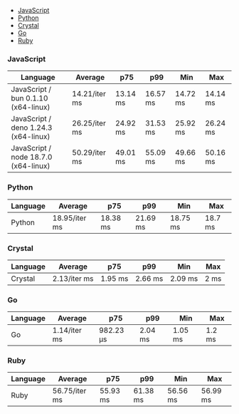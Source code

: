 <script src="https://cdn.jsdelivr.net/npm/apexcharts"></script>
- [JavaScript](#console-javascript)
- [Python](#console-python)
- [Crystal](#console-crystal)
- [Go](#console-go)
- [Ruby](#console-ruby)

### <a name="console-javascript">JavaScript</a>

| Language                             | Average       | p75      | p99      | Min      | Max      |
| ------------------------------------ | ------------- | -------- | -------- | -------- | -------- |
| JavaScript / bun 0.1.10 (x64-linux)  | 14.21/iter ms | 13.14 ms | 16.57 ms | 14.72 ms | 14.14 ms |
| JavaScript / deno 1.24.3 (x64-linux) | 26.25/iter ms | 24.92 ms | 31.53 ms | 25.92 ms | 26.24 ms |
| JavaScript / node 18.7.0 (x64-linux) | 50.29/iter ms | 49.01 ms | 55.09 ms | 49.66 ms | 50.16 ms |


<div id="chart-20"></div>
<script>
new ApexCharts(document.querySelector('#chart-20'), {"chart":{"height":320,"type":"bar","toolbar":{"show":true},"animations":{"enabled":true}},"series":[{"name":"console","data":[{"x":"JavaScript / deno 1.24.3 (x64-linux)","y":26251411.56000002},{"x":"JavaScript / bun 0.1.10 (x64-linux)","y":14214865.070000002},{"x":"JavaScript / node 18.7.0 (x64-linux)","y":50293876.93000002}]}],"stroke":{"width":1,"curve":"straight"},"legend":{"show":false},"xaxis":{"type":"category","labels":{"show":true},"tooltip":{"enabled":false}},"plotOptions":{"bar":{"distributed":true}}}).render()
</script>

### <a name="console-python">Python</a>

| Language | Average       | p75      | p99      | Min      | Max     |
| -------- | ------------- | -------- | -------- | -------- | ------- |
| Python   | 18.95/iter ms | 18.38 ms | 21.69 ms | 18.75 ms | 18.7 ms |


<div id="chart-21"></div>
<script>
new ApexCharts(document.querySelector('#chart-21'), {"chart":{"height":320,"type":"bar","toolbar":{"show":true},"animations":{"enabled":true}},"series":[{"name":"console","data":[{"x":"Python","y":18954226.540000003}]}],"stroke":{"width":1,"curve":"straight"},"legend":{"show":false},"xaxis":{"type":"category","labels":{"show":true},"tooltip":{"enabled":false}},"plotOptions":{"bar":{"distributed":true}}}).render()
</script>

### <a name="console-crystal">Crystal</a>

| Language | Average      | p75     | p99     | Min     | Max  |
| -------- | ------------ | ------- | ------- | ------- | ---- |
| Crystal  | 2.13/iter ms | 1.95 ms | 2.66 ms | 2.09 ms | 2 ms |


<div id="chart-22"></div>
<script>
new ApexCharts(document.querySelector('#chart-22'), {"chart":{"height":320,"type":"bar","toolbar":{"show":true},"animations":{"enabled":true}},"series":[{"name":"console","data":[{"x":"Crystal","y":2128289.06}]}],"stroke":{"width":1,"curve":"straight"},"legend":{"show":false},"xaxis":{"type":"category","labels":{"show":true},"tooltip":{"enabled":false}},"plotOptions":{"bar":{"distributed":true}}}).render()
</script>

### <a name="console-go">Go</a>

| Language | Average      | p75       | p99     | Min     | Max    |
| -------- | ------------ | --------- | ------- | ------- | ------ |
| Go       | 1.14/iter ms | 982.23 µs | 2.04 ms | 1.05 ms | 1.2 ms |


<div id="chart-23"></div>
<script>
new ApexCharts(document.querySelector('#chart-23'), {"chart":{"height":320,"type":"bar","toolbar":{"show":true},"animations":{"enabled":true}},"series":[{"name":"console","data":[{"x":"Go","y":1141308.2900000003}]}],"stroke":{"width":1,"curve":"straight"},"legend":{"show":false},"xaxis":{"type":"category","labels":{"show":true},"tooltip":{"enabled":false}},"plotOptions":{"bar":{"distributed":true}}}).render()
</script>

### <a name="console-ruby">Ruby</a>

| Language | Average       | p75      | p99      | Min      | Max      |
| -------- | ------------- | -------- | -------- | -------- | -------- |
| Ruby     | 56.75/iter ms | 55.93 ms | 61.38 ms | 56.56 ms | 56.99 ms |


<div id="chart-24"></div>
<script>
new ApexCharts(document.querySelector('#chart-24'), {"chart":{"height":320,"type":"bar","toolbar":{"show":true},"animations":{"enabled":true}},"series":[{"name":"console","data":[{"x":"Ruby","y":56745891.52}]}],"stroke":{"width":1,"curve":"straight"},"legend":{"show":false},"xaxis":{"type":"category","labels":{"show":true},"tooltip":{"enabled":false}},"plotOptions":{"bar":{"distributed":true}}}).render()
</script>

